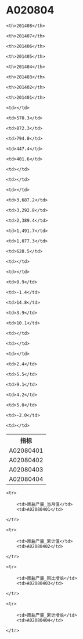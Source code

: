 A020804
======


<table>

<tr>
    <th>指标</th>
    
    <th>201408</th>
    
    <th>201407</th>
    
    <th>201406</th>
    
    <th>201405</th>
    
    <th>201404</th>
    
    <th>201403</th>
    
    <th>201402</th>
    
    <th>201401</th>
    
</tr>


<tr>
    <td>A02080401</td>
    
    <td></td>
    
    <td>570.3</td>
    
    <td>872.3</td>
    
    <td>794.8</td>
    
    <td>447.4</td>
    
    <td>401.6</td>
    
    <td></td>
    
    <td></td>
    

</tr>

<tr>
    <td>A02080402</td>
    
    <td></td>
    
    <td>3,687.2</td>
    
    <td>3,292.8</td>
    
    <td>2,389.4</td>
    
    <td>1,491.7</td>
    
    <td>1,077.3</td>
    
    <td>628.5</td>
    
    <td></td>
    

</tr>

<tr>
    <td>A02080403</td>
    
    <td></td>
    
    <td>0.9</td>
    
    <td>-1.4</td>
    
    <td>14.8</td>
    
    <td>3.9</td>
    
    <td>10.1</td>
    
    <td></td>
    
    <td></td>
    

</tr>

<tr>
    <td>A02080404</td>
    
    <td></td>
    
    <td>2.4</td>
    
    <td>5.5</td>
    
    <td>9.1</td>
    
    <td>4.2</td>
    
    <td>5.0</td>
    
    <td>-2.0</td>
    
    <td></td>
    

</tr>


</table>

<table>
    
    <tr>

        <td>原盐产量_当月值</td>
        <td>A02080401</td>

    </tr>
    
    <tr>

        <td>原盐产量_累计值</td>
        <td>A02080402</td>

    </tr>
    
    <tr>

        <td>原盐产量_同比增长</td>
        <td>A02080403</td>

    </tr>
    
    <tr>

        <td>原盐产量_累计增长</td>
        <td>A02080404</td>

    </tr>
    
</table>